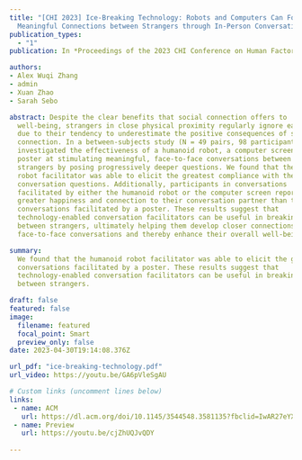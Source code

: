 ```yaml
---
title: "[CHI 2023] Ice-Breaking Technology: Robots and Computers Can Foster
  Meaningful Connections between Strangers through In-Person Conversations"
publication_types:
  - "1"
publication: In *Proceedings of the 2023 CHI Conference on Human Factors in Computing Systems*

authors:
- Alex Wuqi Zhang
- admin
- Xuan Zhao
- Sarah Sebo

abstract: Despite the clear benefits that social connection offers to
  well-being, strangers in close physical proximity regularly ignore each other
  due to their tendency to underestimate the positive consequences of social
  connection. In a between-subjects study (N = 49 pairs, 98 participants), we
  investigated the effectiveness of a humanoid robot, a computer screen, and a
  poster at stimulating meaningful, face-to-face conversations between two
  strangers by posing progressively deeper questions. We found that the humanoid
  robot facilitator was able to elicit the greatest compliance with the deep
  conversation questions. Additionally, participants in conversations
  facilitated by either the humanoid robot or the computer screen reported
  greater happiness and connection to their conversation partner than those in
  conversations facilitated by a poster. These results suggest that
  technology-enabled conversation facilitators can be useful in breaking the ice
  between strangers, ultimately helping them develop closer connections through
  face-to-face conversations and thereby enhance their overall well-being.

summary: 
  We found that the humanoid robot facilitator was able to elicit the greatest compliance with the deep conversation questions. Additionally, participants in conversations facilitated by either the humanoid robot or the computer screen reported greater happiness and connection to their conversation partner than those in
  conversations facilitated by a poster. These results suggest that
  technology-enabled conversation facilitators can be useful in breaking the ice
  between strangers. 

draft: false
featured: false
image:
  filename: featured
  focal_point: Smart
  preview_only: false
date: 2023-04-30T19:14:08.376Z

url_pdf: "ice-breaking-technology.pdf"
url_video: https://youtu.be/GA6pVleSgAU

# Custom links (uncomment lines below)
links:
 - name: ACM
   url: https://dl.acm.org/doi/10.1145/3544548.3581135?fbclid=IwAR27eYXF-5SwbEf_TOMjFIUYWO4pDOruu-BqZSDdI-ptxrbC5lF5MXzS1fo
 - name: Preview
   url: https://youtu.be/cjZhUQJvQDY
   
---
```

